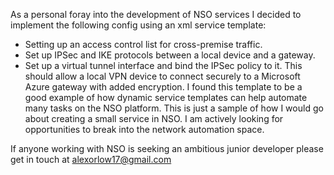 
As a personal foray into the development of NSO services I decided to implement the following config using an xml service template:
- Setting up an access control list for cross-premise traffic.
- Set up IPSec and IKE protocols between a local device and a gateway.
- Set up a virtual tunnel interface and bind the IPSec policy to it.
This should allow a local VPN device to connect securely to a Microsoft Azure gateway with added encryption. 
 I found this template to be a good example of how dynamic service templates can help automate many tasks on the NSO platform.
 This is just a sample of how I would go about creating a small service in NSO. I am actively looking for opportunities to break into the network automation space.
 
 If anyone working with NSO is seeking an ambitious junior developer please get in touch at alexorlow17@gmail.com
